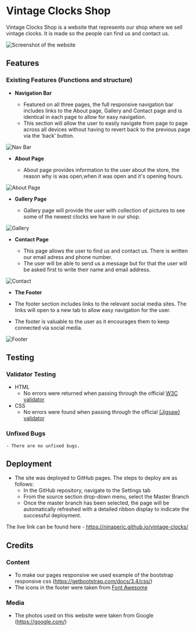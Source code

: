 # Vintage Clocks Shop

Vintage Clocks Shop is a website that represents our shop where we sell vintage clocks. It is made so the people can find us and contact us.

![Screenshot of the website](https://github.com/ninaperic/vintage-clocks/blob/main/assets/readme_images/collage.png)

## Features 

### Existing Features (Functions and structure)

- __Navigation Bar__

  - Featured on all three pages, the full responsive navigation bar includes links to the About page, Gallery and Contact page and is identical in each page to allow for easy navigation.
  - This section will allow the user to easily navigate from page to page across all devices without having to revert back to the previous page via the ‘back’ button. 

![Nav Bar](https://github.com/ninaperic/vintage-clocks/blob/main/assets/readme_images/nav-bar.png)

- __About Page__

  - About page provides information to the user about the store, the reason why is was open,when it was open and it's opening hours.

![About Page](https://github.com/ninaperic/vintage-clocks/blob/main/assets/readme_images/about.png)

- __Gallery Page__

  - Gallery page will provide the user with collection of pictures to see some of the newest clocks we have in our shop.

![Gallery](https://github.com/ninaperic/vintage-clocks/blob/main/assets/readme_images/gallery.png)

- __Contact Page__

  - This page allows the user to find us and contact us. There is written our email adress and phone number.
  - The user will be able to send us a message but for that the user will be asked first to write their name and email address. 

![Contact](https://github.com/ninaperic/vintage-clocks/blob/main/assets/readme_images/contact.png)

 - __The Footer__ 

  - The footer section includes links to the relevant social media sites. The links will open to a new tab to allow easy navigation for the user. 
  - The footer is valuable to the user as it encourages them to keep connected via social media.

![Footer](https://github.com/ninaperic/vintage-clocks/blob/main/assets/readme_images/footer.png)


## Testing 

### Validator Testing 

- HTML
  - No errors were returned when passing through the official [W3C validator](https://validator.w3.org/nu/?doc=https%3A%2F%2Fninaperic.github.io%2Fvintage-clocks%2F%3Ffbclid%3DIwAR0xLERJXKN7cHw1VtFblWWuqU_R_KGFj89za0jHKwLtPgH1z2NwtI8ex1o)
- CSS
  - No errors were found when passing through the official [(Jigsaw) validator](https://jigsaw.w3.org/css-validator/validator?uri=https%3A%2F%2Fninaperic.github.io%2Fvintage-clocks%2F%3Ffbclid%3DIwAR0xLERJXKN7cHw1VtFblWWuqU_R_KGFj89za0jHKwLtPgH1z2NwtI8ex1o&profile=css3svg&usermedium=all&warning=1&vextwarning=&lang=en)

### Unfixed Bugs

    - There are no unfixed bugs.

## Deployment

- The site was deployed to GitHub pages. The steps to deploy are as follows: 
  - In the GitHub repository, navigate to the Settings tab 
  - From the source section drop-down menu, select the Master Branch
  - Once the master branch has been selected, the page will be automatically refreshed with a detailed ribbon display to indicate the successful deployment. 

The live link can be found here - https://ninaperic.github.io/vintage-clocks/


## Credits  

### Content 

- To make our pages responsive we used example of the bootstrap responsive css (https://getbootstrap.com/docs/3.4/css/)
- The icons in the footer were taken from [Font Awesome](https://fontawesome.com/)

### Media

- The photos used on this website were taken from Google (https://google.com/)


